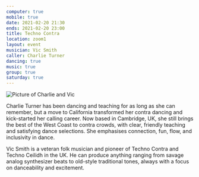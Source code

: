 ```yaml
---
computer: true
mobile: true
date: 2021-02-20 21:30
ends: 2021-02-20 23:00
title: Techno Contra
location: zoom1
layout: event
musician: Vic Smith
caller: Charlie Turner
dancing: true
music: true
group: true
saturday: true
---
```

![Picture of Charlie and Vic]({{site.baseurl}}/assets/event_techno_contra.jpg)

Charlie Turner has been dancing and teaching for as long as she can remember, but a move to California transformed her contra dancing and kick-started her calling career. Now based in Cambridge, UK, she still brings the best of the West Coast to contra crowds, with clear, friendly teaching and satisfying dance selections. She emphasises connection, fun, flow, and inclusivity in dance.

Vic Smith is a veteran folk musician and pioneer of Techno Contra and Techno Ceilidh in the UK. He can produce anything ranging from savage analog synthesizer beats to old-style traditional tones, always with a focus on danceability and excitement.
